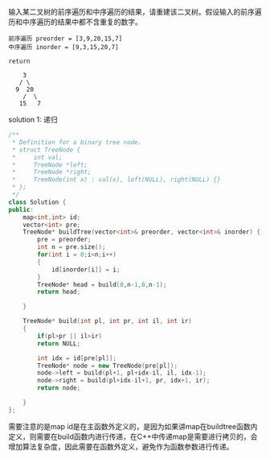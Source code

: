 输入某二叉树的前序遍历和中序遍历的结果，请重建该二叉树。假设输入的前序遍历和中序遍历的结果中都不含重复的数字。

```
前序遍历 preorder = [3,9,20,15,7]
中序遍历 inorder = [9,3,15,20,7]

return

    3
   / \
  9  20
    /  \
   15   7
```

solution 1: 递归 
```C++
/**
 * Definition for a binary tree node.
 * struct TreeNode {
 *     int val;
 *     TreeNode *left;
 *     TreeNode *right;
 *     TreeNode(int x) : val(x), left(NULL), right(NULL) {}
 * };
 */
class Solution {
public:
    map<int,int> id;
    vector<int> pre;
    TreeNode* buildTree(vector<int>& preorder, vector<int>& inorder) {
        pre = preorder;
        int n = pre.size();
        for(int i = 0;i<n;i++)
        {
            id[inorder[i]] = i;
        }
        TreeNode* head = build(0,n-1,0,n-1);
        return head;

    }

    TreeNode* build(int pl, int pr, int il, int ir)
    {
        if(pl>pr || il>ir)
        return NULL;

        int idx = id[pre[pl]];
        TreeNode* node = new TreeNode(pre[pl]);
        node->left = build(pl+1, pl+idx-il, il, idx-1);
        node->right = build(pl+idx-il+1, pr, idx+1, ir);
        return node;

    }
};
```
需要注意的是map id是在主函数外定义的，是因为如果讲map在buildtree函数内定义，则需要在build函数内进行传递，在C++中传递map是需要进行拷贝的，会增加算法复杂度，因此需要在函数外定义，避免作为函数参数进行传递。